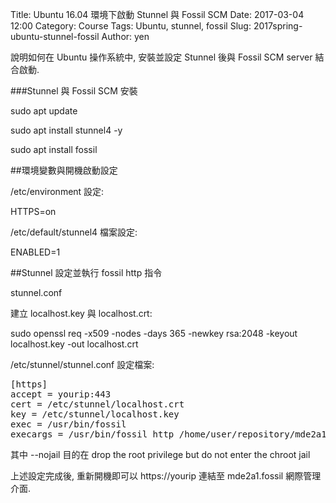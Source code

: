Title: Ubuntu 16.04 環境下啟動 Stunnel 與 Fossil SCM
Date: 2017-03-04 12:00
Category: Course
Tags: Ubuntu, stunnel, fossil
Slug: 2017spring-ubuntu-stunnel-fossil
Author: yen

說明如何在 Ubuntu 操作系統中, 安裝並設定 Stunnel 後與 Fossil SCM server 結合啟動.

<!-- PELICAN_END_SUMMARY -->

###Stunnel 與 Fossil SCM 安裝

sudo apt update

sudo apt install stunnel4 -y

sudo apt install fossil

##環境變數與開機啟動設定

/etc/environment 設定:

 HTTPS=on

/etc/default/stunnel4 檔案設定:

ENABLED=1

##Stunnel 設定並執行 fossil http 指令

stunnel.conf

建立 localhost.key 與 localhost.crt:

sudo openssl req -x509 -nodes -days 365 -newkey rsa:2048 -keyout localhost.key -out localhost.crt

/etc/stunnel/stunnel.conf 設定檔案:

<pre class="brush: jscript">
[https]
accept = yourip:443
cert = /etc/stunnel/localhost.crt
key = /etc/stunnel/localhost.key
exec = /usr/bin/fossil
execargs = /usr/bin/fossil http /home/user/repository/mde2a1.fossil -- https --nojail
</pre>

其中 --nojail 目的在 drop the root privilege but do not enter the chroot jail

上述設定完成後, 重新開機即可以 https://yourip 連結至 mde2a1.fossil 網際管理介面.